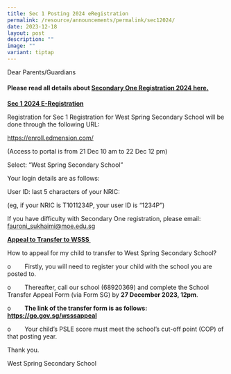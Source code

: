 ```yaml
---
title: Sec 1 Posting 2024 eRegistration
permalink: /resource/announcements/permalink/sec12024/
date: 2023-12-18
layout: post
description: ""
image: ""
variant: tiptap
---
```

<p>Dear Parents/Guardians</p><p></p><h4><strong>Please read all details about <a href="/files/Secondary_One_2024_Registration_Matters__Updated_20_Dec_5_pm_.pdf" rel="noopener noreferrer nofollow" target="_blank"><u>Secondary One Registration 2024 here.</u></a></strong></h4><p></p><p><strong><u>Sec 1 2024 E-Registration</u></strong></p><p>Registration for Sec 1 Registration for West Spring Secondary School will be done through the following URL:</p><p><a href="https://enroll.edmension.com/" rel="noopener noreferrer nofollow" target="_blank">https://enroll.edmension.com/</a></p><p>(Access to portal is from 21 Dec 10 am to 22 Dec 12 pm)</p><p>Select: “West Spring Secondary School”</p><p>Your login details are as follows:</p><p>User ID: last 5 characters of your NRIC:</p><p>(eg, if your NRIC is T1011234P, your user ID is “1234P”)</p><p></p><p>If you have difficulty with Secondary One registration, please email: <a href="fauroni_sukhaimi@moe.edu.sg" rel="noopener noreferrer nofollow" target="_blank">fauroni_sukhaimi@moe.edu.sg</a></p><p></p><p><strong><u>Appeal to Transfer to WSSS&nbsp;</u></strong></p><p>How to appeal for my child to transfer to West Spring Secondary School?&nbsp;</p><p>o&nbsp;&nbsp;&nbsp;&nbsp;&nbsp;&nbsp;&nbsp; Firstly, you will need to register your child with the school you are posted to.&nbsp;</p><p>o&nbsp;&nbsp;&nbsp;&nbsp;&nbsp;&nbsp;&nbsp; Thereafter, call our school (68920369) and complete the School Transfer Appeal Form (via Form SG) by <strong>27 December 2023, 12pm</strong>.</p><p>o&nbsp;&nbsp;&nbsp;&nbsp;&nbsp;&nbsp;&nbsp; <strong>The link of the transfer form is as follows: <a href="https://go.gov.sg/wsssappeal" rel="noopener noreferrer nofollow" target="_blank">https://go.gov.sg/wsssappeal</a></strong></p><p></p><p>o&nbsp;&nbsp;&nbsp;&nbsp;&nbsp;&nbsp;&nbsp; Your child’s PSLE score must meet the school’s cut-off point (COP) of that posting year.<strong>&nbsp;</strong></p><p></p><p>Thank you.</p><p>West Spring Secondary School</p>